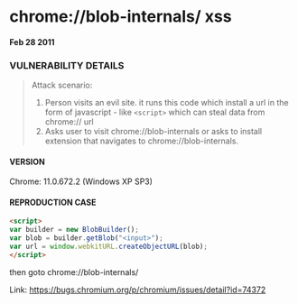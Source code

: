 # chrome://blob-internals/ xss

#### Feb 28 2011

### VULNERABILITY DETAILS

> Attack scenario:
>
> 1.  Person visits an evil site. it runs this code which install a url in the form of javascript - like `<script>` which can steal data from chrome:// url
> 2.  Asks user to visit chrome://blob-internals or asks to install extension that navigates to chrome://blob-internals.

#### VERSION

Chrome: 11.0.672.2 (Windows XP SP3)

#### REPRODUCTION CASE

```html
<script>
var builder = new BlobBuilder();
var blob = builder.getBlob("<input>");
var url = window.webkitURL.createObjectURL(blob);
</script>
```

then goto chrome://blob-internals/

Link: https://bugs.chromium.org/p/chromium/issues/detail?id=74372
